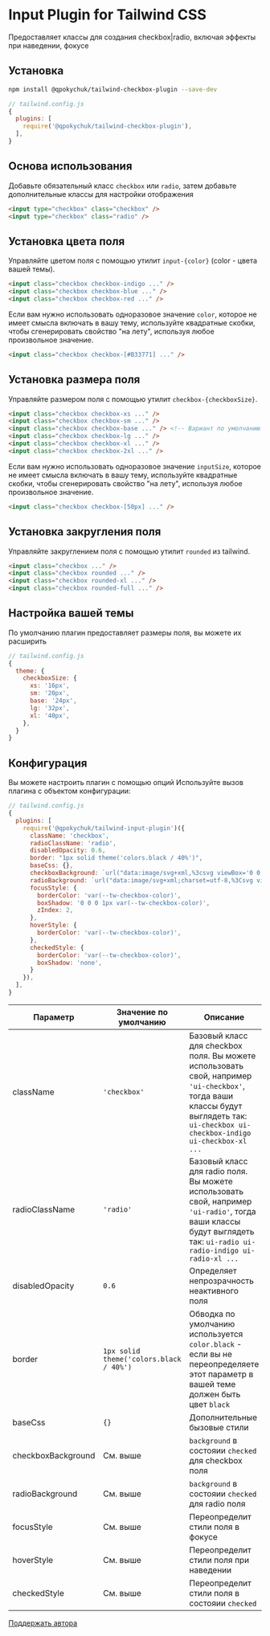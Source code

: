 # Input Plugin for Tailwind CSS

Предоставляет классы для создания checkbox|radio, включая эффекты при наведении, фокусе

## Установка

```bash
npm install @qpokychuk/tailwind-checkbox-plugin --save-dev
```

```js
// tailwind.config.js
{    
  plugins: [
    require('@qpokychuk/tailwind-checkbox-plugin'),
  ],
}
```
## Основа использования

Добавьте обязательный класс `checkbox` или `radio`, затем добавьте дополнительные классы для настройки отображения

```html
<input type="checkbox" class="checkbox" />
<input type="checkbox" class="radio" />
```

## Установка цвета поля

Управляйте цветом поля с помощью утилит `input-{color}` (color - цвета вашей темы).

```html
<input class="checkbox checkbox-indigo ..." />
<input class="checkbox checkbox-blue ..." />
<input class="checkbox checkbox-red ..." />
```

Если вам нужно использовать одноразовое значение `color`, которое не имеет смысла включать в вашу тему, используйте квадратные скобки, чтобы сгенерировать свойство "на лету", используя любое произвольное значение.

```html
<input class="checkbox checkbox-[#B33771] ..." />
```

## Установка размера поля

Управляйте размером поля с помощью утилит `checkbox-{checkboxSize}`.

```html
<input class="checkbox checkbox-xs ..." />
<input class="checkbox checkbox-sm ..." />
<input class="checkbox checkbox-base ..." /> <!-- Вариант по умолчанию -->
<input class="checkbox checkbox-lg ..." />
<input class="checkbox checkbox-xl ..." />
<input class="checkbox checkbox-2xl ..." />
```

Если вам нужно использовать одноразовое значение `inputSize`, которое не имеет смысла включать в вашу тему, используйте квадратные скобки, чтобы сгенерировать свойство "на лету", используя любое произвольное значение.

```html
<input class="checkbox checkbox-[50px] ..." />
```


## Установка закругления поля

Управляйте закруглением поля с помощью утилит `rounded` из tailwind.

```html
<input class="checkbox ..." />
<input class="checkbox rounded ..." />
<input class="checkbox rounded-xl ..." />
<input class="checkbox rounded-full ..." />
```

## Настройка вашей темы

По умолчанию плагин предоставляет размеры поля, вы можете их расширить

```js
// tailwind.config.js
{
  theme: {
    checkboxSize: {
      xs: '16px',
      sm: '20px',
      base: '24px',
      lg: '32px',
      xl: '40px',
    },
  }
}
```


## Конфигурация

Вы можете настроить плагин с помощью опций
Используйте вызов плагина с объектом конфигурации:
```js
// tailwind.config.js
{    
  plugins: [
    require('@qpokychuk/tailwind-input-plugin')({
      className: 'checkbox',
      radioClassName: 'radio',
      disabledOpacity: 0.6,
      border: "1px solid theme('colors.black / 40%')",
      baseCss: {},
      checkboxBackground: `url("data:image/svg+xml,%3csvg viewBox='0 0 16 16' fill='white' xmlns='http://www.w3.org/2000/svg'%3e%3cpath d='M12.207 4.793a1 1 0 010 1.414l-5 5a1 1 0 01-1.414 0l-2-2a1 1 0 011.414-1.414L6.5 9.086l4.293-4.293a1 1 0 011.414 0z'/%3e%3c/svg%3e"), 'var(--tw-checkbox-color)'`,
      radioBackground: `url("data:image/svg+xml;charset=utf-8,%3Csvg viewBox='0 0 16 16' fill='white' xmlns='http://www.w3.org/2000/svg'%3E%3Ccircle cx='8' cy='8' r='4'/%3E%3C/svg%3E"), 'var(--tw-checkbox-color)'`,
      focusStyle: {
        borderColor: 'var(--tw-checkbox-color)',
        boxShadow: '0 0 0 1px var(--tw-checkbox-color)',
        zIndex: 2,
      },
      hoverStyle: {
        borderColor: 'var(--tw-checkbox-color)',
      }, 
      checkedStyle: {
        borderColor: 'var(--tw-checkbox-color)',
        boxShadow: 'none',
      }
    }),
  ],
}
```

| Параметр | Значение по умолчанию | Описание |
|---|---|---|
| className | `'checkbox'` | Базовый класс для checkbox поля. Вы можете использовать свой, например `'ui-checkbox'`, тогда ваши классы будут выглядеть так: `ui-checkbox ui-checkbox-indigo ui-checkbox-xl ...` |
| radioClassName | `'radio'` | Базовый класс для radio поля. Вы можете использовать свой, например `'ui-radio'`, тогда ваши классы будут выглядеть так: `ui-radio ui-radio-indigo ui-radio-xl ...` |
| disabledOpacity | `0.6` | Определяет непрозрачность неактивного поля  |
| border | `1px solid theme('colors.black / 40%')` | Обводка по умолчанию используется `color.black` - если вы не переопределяете этот параметр в вашей теме должен быть цвет `black` |
| baseCss | `{}` | Дополнительные бызовые стили |
| checkboxBackground | См. выше | `background` в состояии `checked` для checkbox поля |
| radioBackground | См. выше | `background` в состояии `checked` для radio поля |
| focusStyle | См. выше | Переопределит стили поля в фокусе |
| hoverStyle | См. выше | Переопределит стили поля при наведении |
| checkedStyle | См. выше | Переопределит стили поля в состояии `checked` |


[Поддержать автора](https://www.tinkoff.ru/rm/yuferov.sergey18/NC17C11734)
